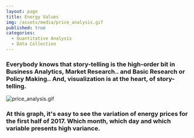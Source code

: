 ```yaml
---
layout: page
title: Energy Values
img: /assets/media/price_analysis.gif
published: true
categories:
  - Quantitative Analysis
  - Data Collection
---
```

### Everybody knows that story-telling is the high-order bit in Business Analytics, Market Research.. and Basic Research or Policy Making.. And, visualization is at the heart, of story-telling. 



![price_analysis.gif]({{site.baseurl}}/assets/media/price_analysis.gif)

### At this graph, it's easy to see the variation of energy prices for the first half of 2017. Which month, which day and which variable presents high variance.